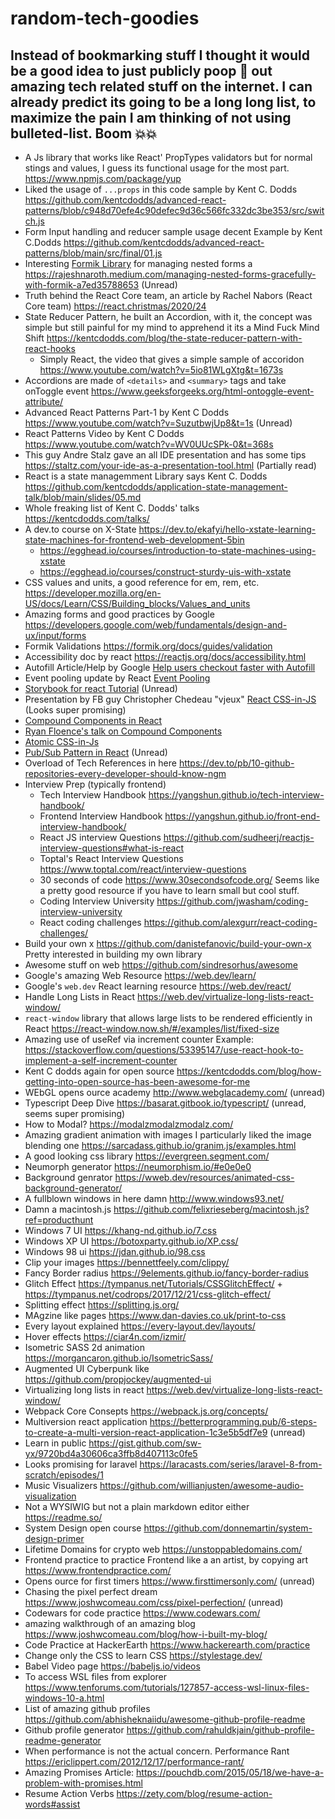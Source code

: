 # random-tech-goodies
Instead of bookmarking stuff I thought it would be a good idea to just publicly poop 💩 out amazing tech related stuff on the internet. I can already predict its going to be a long long list, to maximize the pain I am thinking of not using bulleted-list. Boom 💥💥
---------------


- A Js library that works like React' PropTypes validators but for normal stings and values, I guess its functional usage for the most part. https://www.npmjs.com/package/yup
- Liked the usage of `...props` in this code sample by Kent C. Dodds https://github.com/kentcdodds/advanced-react-patterns/blob/c948d70efe4c90defec9d36c566fc332dc3be353/src/switch.js
- Form Input handling and reducer sample usage decent Example by Kent C.Dodds https://github.com/kentcdodds/advanced-react-patterns/blob/main/src/final/01.js
- Interesting [Formik Library](https://formik.org/) for managing nested forms a https://rajeshnaroth.medium.com/managing-nested-forms-gracefully-with-formik-a7ed35788653 (Unread)
- Truth behind the React Core team, an article by Rachel Nabors (React Core team) https://react.christmas/2020/24
- State Reducer Pattern, he built an Accordion, with it, the concept was simple but still painful for my mind to apprehend it its a Mind Fuck Mind Shift  https://kentcdodds.com/blog/the-state-reducer-pattern-with-react-hooks
  - Simply React, the video that gives a simple sample of accoridon https://www.youtube.com/watch?v=5io81WLgXtg&t=1673s 
- Accordions are made of `<details>` and `<summary>` tags and take onToggle event https://www.geeksforgeeks.org/html-ontoggle-event-attribute/
- Advanced React Patterns Part-1 by Kent C Dodds https://www.youtube.com/watch?v=SuzutbwjUp8&t=1s (Unread)
- React Patterns Video by Kent C Dodds https://www.youtube.com/watch?v=WV0UUcSPk-0&t=368s
- This guy Andre Stalz gave an all IDE presentation and has some tips https://staltz.com/your-ide-as-a-presentation-tool.html (Partially read)
- React is a state managemment Library says Kent C. Dodds https://github.com/kentcdodds/application-state-management-talk/blob/main/slides/05.md
- Whole freaking list of Kent C. Dodds' talks https://kentcdodds.com/talks/
- A dev.to course on X-State https://dev.to/ekafyi/hello-xstate-learning-state-machines-for-frontend-web-development-5bin
  - https://egghead.io/courses/introduction-to-state-machines-using-xstate
  - https://egghead.io/courses/construct-sturdy-uis-with-xstate
- CSS values and units, a good reference for em, rem, etc. https://developer.mozilla.org/en-US/docs/Learn/CSS/Building_blocks/Values_and_units
- Amazing forms and good practices by Google https://developers.google.com/web/fundamentals/design-and-ux/input/forms
- Formik Validations https://formik.org/docs/guides/validation
- Accessibility doc by react https://reactjs.org/docs/accessibility.html
- Autofill Article/Help by Google [Help users checkout faster with Autofill](https://developers.google.com/web/updates/2015/06/checkout-faster-with-autofill#:~:text=Autocomplete%20attributes%20are%20a%20way,%3D%22address%2Dline1%22%20.)
- Event pooling update by React [Event Pooling](https://reactjs.org/docs/legacy-event-pooling.html) 
- [Storybook for react Tutorial](https://storybook.js.org/tutorials/intro-to-storybook/react/en/get-started/) (Unread)
- Presentation by FB guy Christopher Chedeau "vjeux" [React CSS-in-JS](https://speakerdeck.com/vjeux/react-css-in-js) (Looks super promising)
- [Compound Components in React](https://blog.bitsrc.io/understanding-compound-components-in-react-23c4b84535b5)
- [Ryan Floence's talk on Compound Components](https://www.youtube.com/watch?v=hEGg-3pIHlE)
- [Atomic CSS-in-Js](https://sebastienlorber.com/atomic-css-in-js)
- [Pub/Sub Pattern in React](https://dev.to/avinash8847/publisher-subscriber-pattern-in-react-js-42h8) (Unread)
- Overload of Tech References in here https://dev.to/pb/10-github-repositories-every-developer-should-know-ngm
- Interview Prep (typically frontend)
  - Tech Interview Handbook https://yangshun.github.io/tech-interview-handbook/
  - Frontend Interview Handbook https://yangshun.github.io/front-end-interview-handbook/
  - React JS interview Questions https://github.com/sudheerj/reactjs-interview-questions#what-is-react
  - Toptal's React Interview Questions https://www.toptal.com/react/interview-questions
  - 30 seconds of code https://www.30secondsofcode.org/ Seems like a pretty good resource if you have to learn small but cool stuff.
  - Coding Interview University https://github.com/jwasham/coding-interview-university
  - React coding challenges https://github.com/alexgurr/react-coding-challenges/
- Build your own x https://github.com/danistefanovic/build-your-own-x Pretty interested in building my own library
- Awesome stuff on web https://github.com/sindresorhus/awesome
- Google's amazing  Web Resource https://web.dev/learn/
- Google's `web.dev` React learning resource https://web.dev/react/
- Handle Long Lists in React https://web.dev/virtualize-long-lists-react-window/
- `react-window` library that allows large lists to be rendered efficiently in React https://react-window.now.sh/#/examples/list/fixed-size
- Amazing use of useRef via increment counter Example: https://stackoverflow.com/questions/53395147/use-react-hook-to-implement-a-self-increment-counter
- Kent C dodds again for open source https://kentcdodds.com/blog/how-getting-into-open-source-has-been-awesome-for-me
- WEbGL opens ource academy http://www.webglacademy.com/ (unread)
- Typescript Deep Dive https://basarat.gitbook.io/typescript/ (unread, seems super promising)
- How to Modal? https://modalzmodalzmodalz.com/ 
- Amazing gradient animation with images I particularly liked the image blending one https://sarcadass.github.io/granim.js/examples.html
- A good looking css library https://evergreen.segment.com/
- Neumorph generator https://neumorphism.io/#e0e0e0
- Background genrator https://wweb.dev/resources/animated-css-background-generator/
- A fullblown windows in here damn http://www.windows93.net/ 
- Damn a macintosh.js https://github.com/felixrieseberg/macintosh.js?ref=producthunt
- Windows 7 UI https://khang-nd.github.io/7.css
- Windows XP UI https://botoxparty.github.io/XP.css/
- Windows 98 ui https://jdan.github.io/98.css
- Clip your images https://bennettfeely.com/clippy/
- Fancy Border radius https://9elements.github.io/fancy-border-radius
- Glitch Effect https://tympanus.net/Tutorials/CSSGlitchEffect/ + https://tympanus.net/codrops/2017/12/21/css-glitch-effect/
- Splitting effect https://splitting.js.org/
- MAgzine like pages https://www.dan-davies.co.uk/print-to-css
- Every layout explained https://every-layout.dev/layouts/
- Hover effects https://ciar4n.com/izmir/
- Isometric SASS 2d animation https://morgancaron.github.io/IsometricSass/
- Augmented UI Cyberpunk like https://github.com/propjockey/augmented-ui
- Virtualizing long lists in react https://web.dev/virtualize-long-lists-react-window/
- Webpack Core Consepts https://webpack.js.org/concepts/
- Multiversion react application https://betterprogramming.pub/6-steps-to-create-a-multi-version-react-application-1c3e5b5df7e9 (unread)
- Learn in public https://gist.github.com/sw-yx/9720bd4a30606ca3ffb8d407113c0fe5
- Looks promising for laravel https://laracasts.com/series/laravel-8-from-scratch/episodes/1
- Music Visualizers https://github.com/willianjusten/awesome-audio-visualization
- Not a WYSIWIG but not a plain markdown editor either https://readme.so/
- System Design open course https://github.com/donnemartin/system-design-primer
- Lifetime Domains for crypto web https://unstoppabledomains.com/
- Frontend practice to practice Frontend like a an artist, by copying art https://www.frontendpractice.com/
- Opens ource for first timers https://www.firsttimersonly.com/ (unread)
- Chasing the pixel perfect dream https://www.joshwcomeau.com/css/pixel-perfection/ (unread)
- Codewars for code practice https://www.codewars.com/
- amazing walkthrough of an amazing blog https://www.joshwcomeau.com/blog/how-i-built-my-blog/
- Code Practice at HackerEarth https://www.hackerearth.com/practice
- Change only the CSS to learn CSS https://stylestage.dev/
- Babel Video page https://babeljs.io/videos
- To access WSL files from explorer https://www.tenforums.com/tutorials/127857-access-wsl-linux-files-windows-10-a.html
- List of amazing github profiles https://github.com/abhisheknaiidu/awesome-github-profile-readme
- Github profile generator https://github.com/rahuldkjain/github-profile-readme-generator
- When performance is not the actual concern. Performance Rant https://ericlippert.com/2012/12/17/performance-rant/
- Amazing Promises Article: https://pouchdb.com/2015/05/18/we-have-a-problem-with-promises.html
- Resume Action Verbs https://zety.com/blog/resume-action-words#assist
